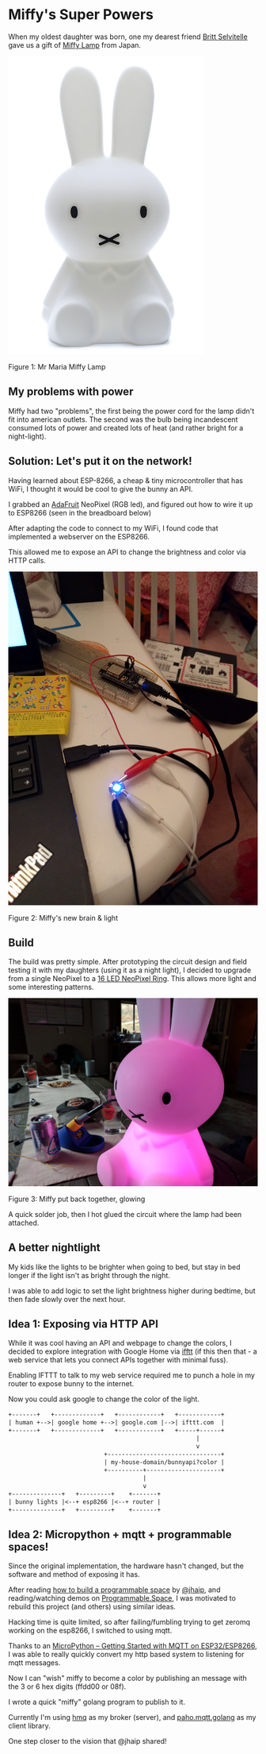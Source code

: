 # Miffy's Super Powers

When my oldest daughter was born, one my dearest friend [Britt Selvitelle](https://twitter.com/bs) gave us a gift of [Miffy Lamp](https://mrmaria.com/miffy-xl-lamp/) from Japan.

![Mr Maria Miffy Lamp](pics/miffy.png)

Figure 1: Mr Maria Miffy Lamp

## My problems with power

Miffy had two "problems", the first being the power cord for the lamp didn't fit into american outlets. The second was the bulb being incandescent consumed lots of power and created lots of heat (and rather bright for a night-light).

## Solution: Let's put it on the network!

Having learned about ESP-8266, a cheap & tiny microcontroller that has WiFi, I thought it would be cool to give the bunny an API.

I grabbed an [AdaFruit](https://adafruit.com) NeoPixel (RGB led), and figured out how to wire it up to ESP8266 (seen in the breadboard below)

After adapting the code to connect to my WiFi, I found code that implemented a webserver on the ESP8266.

This allowed me to expose an API to change the brightness and color via HTTP calls.

![miffy circuit](pics/circuit.jpg)

Figure 2: Miffy's new brain & light

## Build

The build was pretty simple. After prototyping the circuit design and field testing it with my daughters (using it as a night light), I decided to upgrade from a single NeoPixel to a [16 LED NeoPixel Ring](https://www.adafruit.com/product/1463). This allows more light and some interesting patterns.

![back together](pics/build.jpg)

Figure 3: Miffy put back together, glowing

A quick solder job, then I hot glued the circuit where the lamp had been attached.

## A better nightlight

My kids like the lights to be brighter when going to bed, but stay in bed longer if the light isn't as bright through the night.

I was able to add logic to set the light brightness higher during bedtime, but then fade slowly over the next hour.

## Idea 1: Exposing via HTTP API

While it was cool having an API and webpage to change the colors, I decided to explore integration with Google Home via [ifftt](https://ifttt.com) (if this then that - a web service that lets you connect APIs together with minimal fuss).

Enabling IFTTT to talk to my web service required me to punch a hole in my router to expose bunny to the internet.

Now you could ask google to change the color of the light.


```
+-------+   +-------------+   +------------+   +------------+
| human +-->| google home +-->| google.com |-->| ifttt.com  |
+-------+   +-------------+   +------------+   +-----+------+
                                                     |
                                                     v
                           +--------------------------------+
                           | my-house-domain/bunnyapi?color |
                           +----------+---------------------+
                                      |
                                      v
+--------------+   +---------+    +-------+
| bunny lights |<--+ esp8266 |<--+ router |
+--------------+   +---------+    +-------+
```

## Idea 2: Micropython + mqtt + programmable spaces!

Since the original implementation, the hardware hasn't changed, but the software and method of exposing it has.

After reading [how to build a programmable space](https://haiperspace.com/writing/21-09-25-growing-a-space/) by [@jhaip](https://twitter.com/jhaip), and reading/watching demos on [Programmable.Space](https://programmable.space/), I was motivated to rebuild this project (and others) using similar ideas.

Hacking time is quite limited, so after failing/fumbling trying to get zeromq working on the esp8266, I switched to using mqtt.

Thanks to an [MicroPython – Getting Started with MQTT on ESP32/ESP8266](https://randomnerdtutorials.com/micropython-mqtt-esp32-esp8266/), I was able to really quickly convert my http based system to listening for mqtt messages.

Now I can "wish" miffy to become a color by publishing an message with the 3 or 6 hex digits (ffdd00 or 08f).

I wrote a quick "miffy" golang program to publish to it.

Currently I'm using [hmq](https://github.com/fhmq/hmq) as my broker (server), and [paho.mqtt.golang](https://github.com/eclipse/paho.mqtt.golang) as my client library.

One step closer to the vision that @jhaip shared!